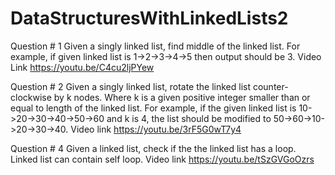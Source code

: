 # DataStructuresWithLinkedLists2
Question # 1 Given a singly linked list, find middle of the linked list. For example, if given linked list is 1->2->3->4->5 then output should be 3. 
Video Link https://youtu.be/C4cu2ljPYew

Question # 2 Given a singly linked list, rotate the linked list counter-clockwise by k nodes. Where k is a given positive integer smaller than or equal to length of the linked list. For example, if the given linked list is 10->20->30->40->50->60 and k is 4, the list should be modified to 50->60->10->20->30->40. 
Video link https://youtu.be/3rF5G0wT7y4

Question # 4 Given a linked list, check if the the linked list has a loop. Linked list can contain self loop.
Video link https://youtu.be/tSzGVGoOzrs
